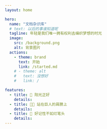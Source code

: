 ```yaml
---
layout: home

hero:
  name: "文档杂识库"
  # text: 以后的事谁知道呢
  tagline: 年轻是我们唯一拥有权利去编织梦想的时光
  image:
    src: /background.png
    alt: 背景图片
  actions:
    - theme: brand
      text: 开始
      link: /started.md
    # - theme: alt
    #   text: 没想好
    #   link: /

features:
  - title: 🌅 阳光正好
    details: 
  - title: 🧑‍💻 站在巨人的肩膀上
    details: 
  - title: 📝 好记性不如烂笔头
    details: 
---
```

